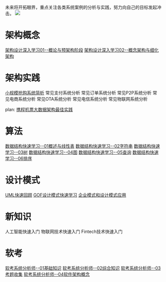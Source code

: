 

未来将开拓眼界，重点关注各类系统案例的分析与实践，努力向自己的目标发起冲击。
![](http://i.imgur.com/om5hWOZ.jpg)

# 架构概念 #
[架构设计深入学习01--概论与预架构阶段](http://www.cnblogs.com/wanliwang01/p/architech01.html)
[架构设计深入学习02--概念架构与细化架构](http://www.cnblogs.com/wanliwang01/p/architech02.html)


# 架构实践 #
[小规模抢购系统简析](http://www.cnblogs.com/wanliwang01/p/HighRequest_Simple01.html)
常见支付系统分析
常见订单系统分析
常见P2P系统分析
常见电商系统分析
常见OTA系统分析
常见电信系统分析
常见物联网系统分析

plan:
[携程机票大数据架构最佳实践](http://www.toutiao.com/i6450240954271007245/)



# 算法 #
[数据结构快速学习--01概述与线性表]()
[数据结构快速学习--02字符串](http://www.cnblogs.com/wanliwang01/p/DataStructure_String.html)
[数据结构快速学习--03树](http://www.cnblogs.com/wanliwang01/p/DataStructure_Tree.html)
[数据结构快速学习--04图]()
[数据结构快速学习--05查询]()
[数据结构快速学习--06排序]()

# 设计模式 #
[UML快速回顾](http://www.cnblogs.com/wanliwang01/p/UML_Base.html)
[GOF设计模式快速学习](http://www.cnblogs.com/wanliwang01/p/DesignPattern_Base.html)
[企业模式和设计模式应用](http://www.cnblogs.com/wanliwang01/p/Enterprise_DesignPattern.html)

# 新知识 #
人工智能快速入门
物联网技术快速入门
Fintech技术快速入门

# 软考 #
[软考系统分析师--01基础知识](http://www.cnblogs.com/wanliwang01/p/BaseKnowledge_review02.html)
[软考系统分析师--02综合知识](http://www.cnblogs.com/wanliwang01/p/BaseKnowledge_review03.html)
[软考系统分析师--03考题收集](http://www.cnblogs.com/wanliwang01/p/BaseKnowledge_review01.html)
[软考系统分析师--04软件架构概念](http://www.cnblogs.com/wanliwang01/p/Software_Architecture_Old.html)
